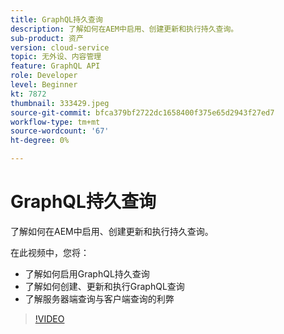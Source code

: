 ```yaml
---
title: GraphQL持久查询
description: 了解如何在AEM中启用、创建更新和执行持久查询。
sub-product: 资产
version: cloud-service
topic: 无外设、内容管理
feature: GraphQL API
role: Developer
level: Beginner
kt: 7872
thumbnail: 333429.jpeg
source-git-commit: bfca379bf2722dc1658400f375e65d2943f27ed7
workflow-type: tm+mt
source-wordcount: '67'
ht-degree: 0%

---
```



# GraphQL持久查询

了解如何在AEM中启用、创建更新和执行持久查询。

在此视频中，您将：

+ 了解如何启用GraphQL持久查询
+ 了解如何创建、更新和执行GraphQL查询
+ 了解服务器端查询与客户端查询的利弊

>[!VIDEO](https://video.tv.adobe.com/v/333429/?quality=12&learn=on)
